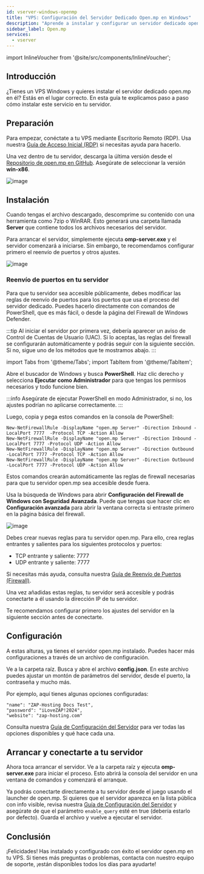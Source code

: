 ```yaml
---
id: vserver-windows-openmp
title: "VPS: Configuración del Servidor Dedicado Open.mp en Windows"
description: "Aprende a instalar y configurar un servidor dedicado open.mp en tu VPS Windows para jugar multiplayer sin líos → Descubre más ahora"
sidebar_label: Open.mp
services:
  - vserver
---
```


import InlineVoucher from '@site/src/components/InlineVoucher';

## Introducción

¿Tienes un VPS Windows y quieres instalar el servidor dedicado open.mp en él? Estás en el lugar correcto. En esta guía te explicamos paso a paso cómo instalar este servicio en tu servidor.

<InlineVoucher />

## Preparación

Para empezar, conéctate a tu VPS mediante Escritorio Remoto (RDP). Usa nuestra [Guía de Acceso Inicial (RDP)](vserver-windows-userdp.md) si necesitas ayuda para hacerlo.

Una vez dentro de tu servidor, descarga la última versión desde el [Repositorio de open.mp en GitHub](https://github.com/openmultiplayer/open.mp/releases). Asegúrate de seleccionar la versión **win-x86**.

![image](https://screensaver01.zap-hosting.com/index.php/s/sCGpA3dwHngbNCy/preview)

## Instalación

Cuando tengas el archivo descargado, descomprime su contenido con una herramienta como 7zip o WinRAR. Esto generará una carpeta llamada **Server** que contiene todos los archivos necesarios del servidor.

Para arrancar el servidor, simplemente ejecuta **omp-server.exe** y el servidor comenzará a iniciarse. Sin embargo, te recomendamos configurar primero el reenvío de puertos y otros ajustes.

![image](https://screensaver01.zap-hosting.com/index.php/s/xeqZjg8RMCnRcZf/preview)

### Reenvío de puertos en tu servidor

Para que tu servidor sea accesible públicamente, debes modificar las reglas de reenvío de puertos para los puertos que usa el proceso del servidor dedicado. Puedes hacerlo directamente con comandos de PowerShell, que es más fácil, o desde la página del Firewall de Windows Defender.

:::tip
Al iniciar el servidor por primera vez, debería aparecer un aviso de Control de Cuentas de Usuario (UAC). Si lo aceptas, las reglas del firewall se configurarán automáticamente y podrás seguir con la siguiente sección. Si no, sigue uno de los métodos que te mostramos abajo.
:::

import Tabs from '@theme/Tabs';
import TabItem from '@theme/TabItem';

<Tabs>
<TabItem value="powershell" label="Vía PowerShell" default>

Abre el buscador de Windows y busca **PowerShell**. Haz clic derecho y selecciona **Ejecutar como Administrador** para que tengas los permisos necesarios y todo funcione bien.

:::info
Asegúrate de ejecutar PowerShell en modo Administrador, si no, los ajustes podrían no aplicarse correctamente.
:::

Luego, copia y pega estos comandos en la consola de PowerShell:
```
New-NetFirewallRule -DisplayName "open.mp Server" -Direction Inbound -LocalPort 7777  -Protocol TCP -Action Allow
New-NetFirewallRule -DisplayName "open.mp Server" -Direction Inbound -LocalPort 7777 -Protocol UDP -Action Allow
New-NetFirewallRule -DisplayName "open.mp Server" -Direction Outbound -LocalPort 7777 -Protocol TCP -Action Allow
New-NetFirewallRule -DisplayName "open.mp Server" -Direction Outbound -LocalPort 7777 -Protocol UDP -Action Allow
```

Estos comandos crearán automáticamente las reglas de firewall necesarias para que tu servidor open.mp sea accesible desde fuera.

</TabItem>

<TabItem value="windefender" label="Vía Windows Defender">

Usa la búsqueda de Windows para abrir **Configuración del Firewall de Windows con Seguridad Avanzada**. Puede que tengas que hacer clic en **Configuración avanzada** para abrir la ventana correcta si entraste primero en la página básica del firewall.

![image](https://github.com/zaphosting/docs/assets/42719082/5fb9f943-7e51-4d8f-9df4-2f5ff60857d3)

Debes crear nuevas reglas para tu servidor open.mp. Para ello, crea reglas entrantes y salientes para los siguientes protocolos y puertos:
- TCP entrante y saliente: 7777
- UDP entrante y saliente: 7777

Si necesitas más ayuda, consulta nuestra [Guía de Reenvío de Puertos (Firewall)](vserver-windows-port.md).

</TabItem>
</Tabs>

Una vez añadidas estas reglas, tu servidor será accesible y podrás conectarte a él usando la dirección IP de tu servidor.

Te recomendamos configurar primero los ajustes del servidor en la siguiente sección antes de conectarte.

## Configuración

A estas alturas, ya tienes el servidor open.mp instalado. Puedes hacer más configuraciones a través de un archivo de configuración.

Ve a la carpeta raíz. Busca y abre el archivo **config.json**. En este archivo puedes ajustar un montón de parámetros del servidor, desde el puerto, la contraseña y mucho más.

Por ejemplo, aquí tienes algunas opciones configuradas:
```
"name": "ZAP-Hosting Docs Test",
"password": "iLoveZAP!2024",
"website": "zap-hosting.com"
```

Consulta nuestra [Guía de Configuración del Servidor](openmp-configuration.md) para ver todas las opciones disponibles y qué hace cada una.

## Arrancar y conectarte a tu servidor

Ahora toca arrancar el servidor. Ve a la carpeta raíz y ejecuta **omp-server.exe** para iniciar el proceso. Esto abrirá la consola del servidor en una ventana de comandos y comenzará el arranque.

Ya podrás conectarte directamente a tu servidor desde el juego usando el launcher de open.mp. Si quieres que el servidor aparezca en la lista pública con info visible, revisa nuestra [Guía de Configuración del Servidor](openmp-configuration.md) y asegúrate de que el parámetro `enable_query` esté en true (debería estarlo por defecto). Guarda el archivo y vuelve a ejecutar el servidor.

## Conclusión

¡Felicidades! Has instalado y configurado con éxito el servidor open.mp en tu VPS. Si tienes más preguntas o problemas, contacta con nuestro equipo de soporte, ¡están disponibles todos los días para ayudarte!

<InlineVoucher />
